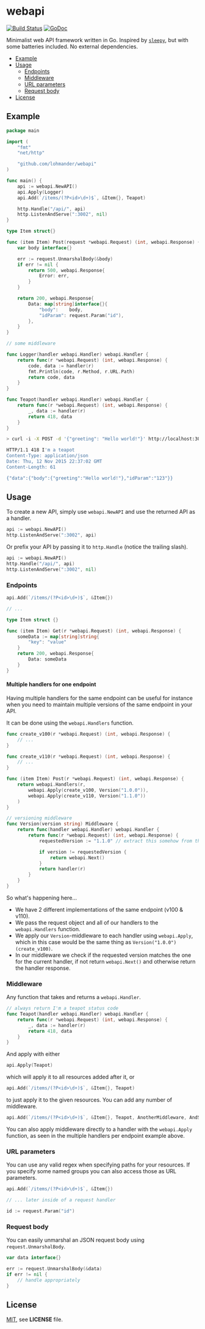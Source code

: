 # webapi

[![Build Status](https://travis-ci.org/lohmander/webapi.svg)](https://travis-ci.org/lohmander/webapi)
[![GoDoc](https://godoc.org/github.com/lohmander/webapi?status.svg)](https://godoc.org/github.com/lohmander/webapi)

Minimalist web API framework written in Go. Inspired by [`sleepy`](https://github.com/dougblack/sleepy), but with some batteries included. No external dependencies.

- [Example](#example)
- [Usage](#usage)
    + [Endpoints](#endpoints)
    + [Middleware](#middleware)
    + [URL parameters](#url-parameters)
    + [Request body](#request-body)
- [License](#license)


## Example

```go
package main

import (
    "fmt"
    "net/http"

    "github.com/lohmander/webapi"
)

func main() {
    api := webapi.NewAPI()
    api.Apply(Logger)
    api.Add(`/items/(?P<id>\d+)$`, &Item{}, Teapot)

    http.Handle("/api/", api)
    http.ListenAndServe(":3002", nil)
}

type Item struct{}

func (item Item) Post(request *webapi.Request) (int, webapi.Response) {
    var body interface{}

    err := request.UnmarshalBody(&body)
    if err != nil {
        return 500, webapi.Response{
            Error: err,
        }
    }

    return 200, webapi.Response{
        Data: map[string]interface{}{
            "body":    body,
            "idParam": request.Param("id"),
        },
    }
}

// some middleware

func Logger(handler webapi.Handler) webapi.Handler {
    return func(r *webapi.Request) (int, webapi.Response) {
        code, data := handler(r)
        fmt.Println(code, r.Method, r.URL.Path)
        return code, data
    }
}

func Teapot(handler webapi.Handler) webapi.Handler {
    return func(r *webapi.Request) (int, webapi.Response) {
        _, data := handler(r)
        return 418, data
    }
}

```
```sh
> curl -i -X POST -d '{"greeting": "Hello world!"}' http://localhost:3002/api/items/123

HTTP/1.1 418 I'm a teapot
Content-Type: application/json
Date: Thu, 12 Nov 2015 22:37:02 GMT
Content-Length: 61

{"data":{"body":{"greeting":"Hello world!"},"idParam":"123"}}
```

## Usage

To create a new API, simply use `webapi.NewAPI` and use the returned API as a handler.

```go
api := webapi.NewAPI()
http.ListenAndServe(":3002", api)
```

Or prefix your API by passing it to `http.Handle` (notice the trailing slash).

```go
api := webapi.NewAPI()
http.Handle("/api/", api)
http.ListenAndServe(":3002", nil)
```

### Endpoints

```go
api.Add(`/items/(?P<id>\d+)$`, &Item{})

// ...

type Item struct {}

func (item Item) Get(r *webapi.Request) (int, webapi.Response) {
    someData := map[string]string{
        "key": "value"
    }
    return 200, webapi.Response{
        Data: someData
    }
}
```

#### Multiple handlers for one endpoint

Having multiple handlers for the same endpoint can be useful for instance when you need to maintain multiple versions of the same endpoint in your API.

It can be done using the `webapi.Handlers` function. 

```go
func create_v100(r *webapi.Request) (int, webapi.Response) {
    // ...
}

func create_v110(r *webapi.Request) (int, webapi.Response) {
    // ...
}

func (item Item) Post(r *webapi.Request) (int, webapi.Response) {
    return webapi.Handlers(r,
        webapi.Apply(create_v100, Version("1.0.0")),
        webapi.Apply(create_v110, Version("1.1.0"))
    )
}

// versioning middleware
func Version(version string) Middleware {
    return func(handler webapi.Handler) webapi.Handler {
        return func(r *webapi.Request) (int, webapi.Response) {
            requestedVersion := "1.1.0" // extract this somehow from the request

            if version != requestedVersion {
                return webapi.Next()
            }
            return handler(r)
        }
    }
}
```

So what's happening here...

- We have 2 different implementations of the same endpoint (v100 & v110).
- We pass the request object and all of our handlers to the `webapi.Handlers` function.
- We apply our `Version`-middleware to each handler using `webapi.Apply`, which in this case would be the same thing as `Version("1.0.0")(create_v100)`.
- In our middleware we check if the requested version matches the one for the current handler, if not return `webapi.Next()` and otherwise return the handler response. 

### Middleware

Any function that takes and returns a `webapi.Handler`.

```go
// always return I'm a teapot status code
func Teapot(handler webapi.Handler) webapi.Handler {
    return func(r *webapi.Request) (int, webapi.Response) {
        _, data := handler(r)
        return 418, data
    }
}
```

And apply with either

```go
api.Apply(Teapot)
```

which will apply it to all resources added after it, or 

```go
api.Add(`/items/(?P<id>\d+)$`, &Item{}, Teapot)
```

to just apply it to the given resources. You can add any number of middleware.

```go
api.Add(`/items/(?P<id>\d+)$`, &Item{}, Teapot, AnotherMiddleware, AndSoOn)
```

You can also apply middleware directly to a handler with the `webapi.Apply` function, as seen in the multiple handlers per endpoint example above.

### URL parameters

You can use any valid regex when specifying paths for your resources. If you specify some named groups you can also access those as URL parameters.

```go
api.Add(`/items/(?P<id>\d+)$`, &Item{})

// ... later inside of a request handler

id := request.Param("id")
```

### Request body

You can easily unmarshal an JSON request body using `request.UnmarshalBody`.

```go
var data interface{}

err := request.UnmarshalBody(&data)
if err != nil {
    // handle appropriately 
}
```

## License

[MIT](https://github.com/lohmander/webapi/blob/master/LICENSE), see **LICENSE** file.
